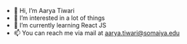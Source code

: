 - 👋 Hi, I’m Aarya Tiwari
- 👀 I’m interested in a lot of things
- 🌱 I’m currently learning React JS
- 📫 You can reach me via mail at aarya.tiwari@somaiya.edu

<!---
AaryaTiwari1211/AaryaTiwari1211 is a ✨ special ✨ repository because its `README.md` (this file) appears on your GitHub profile.
You can click the Preview link to take a look at your changes.
--->
